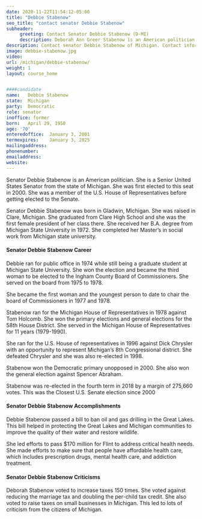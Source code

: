 ```yaml
---
date: 2020-11-22T11:54:12-05:00
title: "Debbie Stabenow"
seo_title: "contact senator Debbie Stabenow"
subheader:
     greeting: Contact Senator Debbie Stabenow (D-MI)
     description: Deborah Ann Greer Stabenow is an American politician serving as the senior United States Senator from Michigan, a seat she was first elected to in 2000. A member of the Democratic Party, she became the state's first female U.S. Senator after defeating Republican incumbent Spencer Abraham.
description: Contact senator Debbie Stabenow of Michigan. Contact information for Debbie Stabenow includes email address, phone number, and mailing address.
image: debbie-stabenow.jpg
video: 
url: /michigan/debbie-stabenow/
weight: 1
layout: course_home


####candidate
name:	Debbie Stabenow
state:	Michigan
party:	Democratic
role: senator
inoffice: former
born:	April 29, 1950 
age: '70'
enteredoffice:	January 3, 2001
termexpires:	January 3, 2025
mailingaddress:
phonenumber:	
emailaddress:	
website:	
---
```

Senator Debbie Stabenow is an American politician. She is a Senior United States Senator from the state of Michigan. She was first elected to this seat in 2000. She was a member of the U.S. House of Representatives before getting elected to the Senate.

Senator Debbie Stabenow was born in Gladwin, Michigan. She was raised in Clare, Michigan. She graduated from Clare High School and she was the first female president of her class there. She received her B.A. degree from Michigan State University in 1972. She completed her Master’s in social work from Michigan state university.

#### Senator Debbie Stabenow Career

Debbie ran for public office in 1974 while still being a graduate student at Michigan State University. She won the election and became the third woman to be elected to the Ingham County Board of Commissioners. She served on the board from 1975 to 1978.

She became the first woman and the youngest person to date to chair the board of Commissioners in 1977 and 1978.

Stabenow ran for the Michigan House of Representatives in 1978 against Tom Holcomb. She won the primary elections and general elections for the 58th House District. She served in the Michigan House of Representatives for 11 years (1979-1990).

She ran for the U.S. House of representatives in 1996 against Dick Chrysler with an opportunity to represent Michigan’s 8th Congressional district. She defeated Chrysler and she was also re-elected in 1998.

Stabenow won the Democratic primary unopposed in 2000. She also won the general election against Spencer Abraham.

Stabenow was re-elected in the fourth term in 2018 by a margin of 275,660 votes. This was the Closest U.S. Senate election since 2000

#### Senator Debbie Stabenow Accomplishments

Debbie Stabenow passed a bill to ban oil and gas drilling in the Great Lakes. This bill helped in protecting the Great Lakes and Michigan communities to improve the quality of their water and restore wildlife.

She led efforts to pass $170 million for Flint to address critical health needs. She made efforts to make sure that people have affordable health care, which includes prescription drugs, mental health care, and addiction treatment.

#### Senator Debbie Stabenow Criticisms

Deborah Stabenow voted to increase taxes 150 times. She voted against reducing the marriage tax and doubling the per-child tax credit. She also voted to raise taxes on small businesses in Michigan. This led to lots of criticism from the citizens of Michigan.
